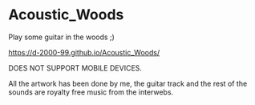 # Acoustic_Woods
Play some guitar in the woods ;)

https://d-2000-99.github.io/Acoustic_Woods/

DOES NOT SUPPORT MOBILE DEVICES.

All the artwork has been done by me, the guitar track and the rest of the sounds are royalty free music from the interwebs.
